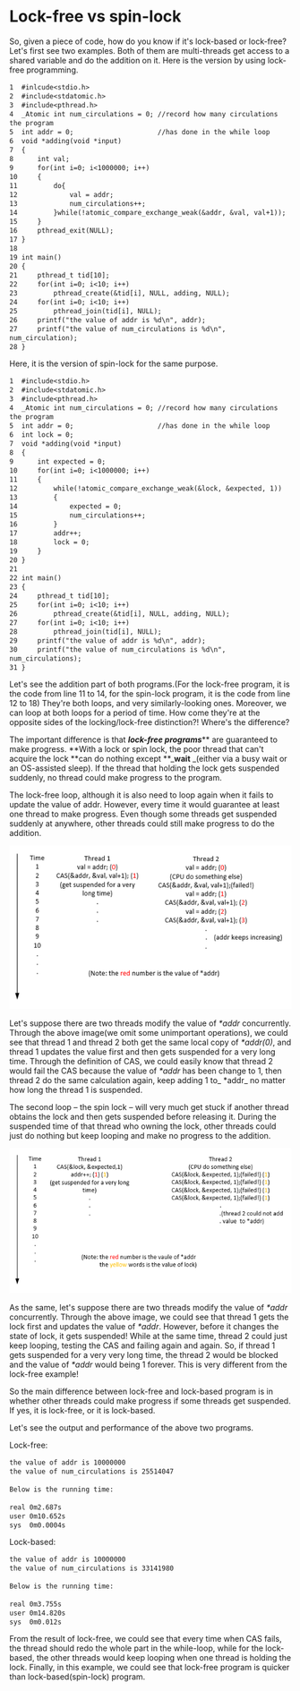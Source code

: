 # Lock-free vs spin-lock

So, given a piece of code, how do you know if it's lock-based or lock-free? Let's first see two examples. Both of them are multi-threads get access to a shared variable and do the addition on it. Here is the version by using lock-free programming.

```
1  #inlcude<stdio.h>
2  #include<stdatomic.h>
3  #include<pthread.h>
4  _Atomic int num_circulations = 0; //record how many circulations the program 
5  int addr = 0;                     //has done in the while loop
6  void *adding(void *input)
7  {
8      int val;
9      for(int i=0; i<1000000; i++)
10     {
11         do{
12             val = addr;
13             num_circulations++;
14         }while(!atomic_compare_exchange_weak(&addr, &val, val+1));
15     }
16     pthread_exit(NULL);
17 }
18
19 int main()
20 {
21     pthread_t tid[10];
22     for(int i=0; i<10; i++)
23         pthread_create(&tid[i], NULL, adding, NULL);
24     for(int i=0; i<10; i++)
25         pthread_join(tid[i], NULL);
26     printf("the value of addr is %d\n", addr);
27     printf("the value of num_circulations is %d\n", num_circulation);
28 }
```

Here, it is the version of spin-lock for the same purpose.

```
1  #include<stdio.h>
2  #include<stdatomic.h>
3  #include<pthread.h>
4  _Atomic int num_circulations = 0; //record how many circulations the program 
5  int addr = 0;                     //has done in the while loop
6  int lock = 0;
7  void *adding(void *input)
8  {
9      int expected = 0;
10     for(int i=0; i<1000000; i++)
11     {
12         while(!atomic_compare_exchange_weak(&lock, &expected, 1))
13         {
14             expected = 0;
15             num_circulations++;
16         }
17         addr++;
18         lock = 0;
19     }
20 }
21
22 int main()
23 {
24     pthread_t tid[10];
25     for(int i=0; i<10; i++)
26         pthread_create(&tid[i], NULL, adding, NULL);
27     for(int i=0; i<10; i++)
28         pthread_join(tid[i], NULL);
29     printf("the value of addr is %d\n", addr);
30     printf("the value of num_circulations is %d\n", num_circulations);
31 }
```

Let's see the addition part of both programs.\(For the lock-free program, it is the code from line 11 to 14, for the spin-lock program, it is the code from line 12 to 18\) They're both loops, and very similarly-looking ones. Moreover, we can loop at both loops for a period of time. How come they're at the opposite sides of the locking/lock-free distinction?! Where's the difference?

The important difference is that _**lock-free programs**_** are guaranteed to make progress. **With a lock or spin lock,  the poor thread that can't acquire the lock **can do nothing except **_**wait** _\(either via a busy wait or an OS-assisted sleep\). If the thread that holding the lock gets suspended suddenly, no thread could make progress to the program.

The lock-free loop, although it is also need to loop again when it fails to update the value of addr. However, every time it would guarantee at least one thread to make progress. Even though some threads get suspended suddenly at anywhere, other threads could still make progress to do the addition.

![](/assets/lock-free.PNG)

Let's suppose there are two threads modify the value of _\*addr_ concurrently. Through the above image\(we omit some unimportant operations\), we could see that thread 1 and thread 2 both get the same local copy of _\*addr\(0\)_, and thread 1 updates the value first and then gets suspended for a very long time. Through the definition of CAS, we could easily know that thread 2 would fail the CAS because the value of _\*addr_ has been change to 1, then thread 2 do the same calculation again, keep adding 1 to_ \*addr_ no matter how long the thread 1 is suspended.

The second loop – the spin lock – will very much get stuck if another thread obtains the lock and then gets suspended before releasing it. During the suspended time of that thread who owning the lock, other threads could just do nothing but keep looping and make no progress to the addition.

![](/assets/lock-based.PNG)

As the same, let's suppose there are two threads modify the value of _\*addr_ concurrently. Through the above image, we could see that thread 1 gets the lock first and updates the value of _\*addr_. However, before it changes the state of lock, it gets suspended! While at the same time, thread 2 could just keep looping, testing the CAS and failing again and again. So, if thread 1 gets suspended for a very very long time, the thread 2 would be blocked and the value of _\*addr_ would being 1 forever. This is very different from the lock-free example!

So the main difference between lock-free and lock-based program is in whether other threads could make progress if some threads get suspended. If yes, it is lock-free, or it is lock-based.

Let's see the output and performance of the above two programs.

Lock-free:

```
the value of addr is 10000000
the value of num_circulations is 25514047

Below is the running time:

real 0m2.687s
user 0m10.652s
sys  0m0.0004s
```

Lock-based:

```
the value of addr is 10000000
the value of num_circulations is 33141980

Below is the running time:

real 0m3.755s
user 0m14.820s
sys  0m0.012s
```

From the result of lock-free, we could see that every time when CAS fails, the thread should redo the whole part in the while-loop, while for the lock-based, the other threads would keep looping when one thread is holding the lock. Finally, in this example, we could see that lock-free program is quicker than lock-based\(spin-lock\) program.

